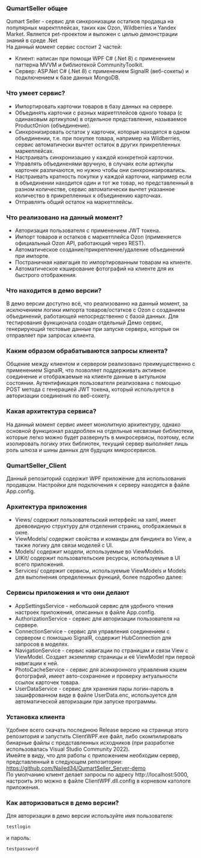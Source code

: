 ### QumartSeller общее<br/>
Qumart Seller - сервис для синхронизации остатков продавца на популярных маректплейсах, таких как Ozon, Wildberries и Yandex Market. Является pet-проектом и выложен с целью демонстрации знаний в среде .Net</br>
На данный момент сервис состоит 2 частей:
- Клиент: написан при помощи WPF C# (.Net 8) с применением паттерна MVVM и библиотекой CommunityToolkit.
- Сервер: ASP.Net C# (.Net 8) с применением SignalR (веб-сокеты) и подключением к базе данных MongoDB.

### Что умеет сервис?<br/>
- Импортировать карточки товаров в базу данных на сервере.
- Объединять карточки с разных маркетплейсов одного товара (с одинаковым артикулом) в отдельное представление, называемое ProductOnion (объединение).
- Синхронизировать остаток у карточек, которые находятся в одном объединении, т.е. при покупке товара, например на Wildberries, сервис автоматически вычтет остаток в других прикрепленных маркеплейсах.
- Настраивать синхронизацию у каждой конкретной карточки.
- Управлять объединенями вручную, в случаях если артикулы карточек различаются, но нужно чтобы они синхронизировались.
- Настраивать кратность покупки у каждой карточки, например если в объединении находится один и тот же товар, но представленный в разном количестве, сервис автоматически вычтет указанное количество в прикрепленных к объединению карточках.
- Отправлять общий остаток на маркетплейсы.

### Что реализовано на данный момент?<br/>
- Авторизация пользователя с применением JWT токена.
- Импорт товаров и остатков с маркетплейса Ozon (применяется официальный Ozon API, работающий через REST).
- Автоматическое создание/прикрепление/удаление объединений при импорте.
- Постраничная навигация по импортированным товарам на клиенте.
- Автоматическое кэширование фотографий на клиенте для их быстрого отображения.

### Что находится в демо версии?<br/>
В демо версии доступно всё, что реализованно на данный момент, за исключением логики импорта товаров/остатков с Ozon с созданием объединений, работающей непосредственно с базой данных.
Для тестирования функционала создан отдельный Демо сервис, генерирующий тестовые данные при запуске сервера, которые он отправляет при запросах клиента.

### Каким образом обрабатываются запросы клиента?<br/>
Общение между клиентом и сервером реализовано преимущественно с применением SignalR, что позволяет поддерживать активное соединение и отображаемые на клиенте данные в актульном состоянии.
Аутентификация пользователя реализована с помощью POST метода с генерацией JWT токена, который используется в авторизации соединения по веб-сокету.

### Какая архитектура сервиса?<br/>
На данный момент сервис имеет монолитную архитектуру, однако основной функционал раздроблен на отдельные несвязные библиотеки, которые легко можно будет развернуть в микросервисы, поэтому, если изолировать логику этих библиотек, текущий сервер
выполняет лишь роль шлюза и шины данных для будущих микросервисов.

### QumartSeller_Client<br/>
Данный репозиторий содержит WPF приложение для использования продавцом. Настройки для подключения к серверу находятся в файле App.config.</br>

### Архитектура приложения<br/>
- Views/ содержит пользовательский интерфейс на xaml, имеет древовидную структуру для отделения страниц, отображаемых в окне.
- ViewModels/ содержит свойства и команды для биндинга во View, а также логику для связи моделей с UI.
- Models/ содержит модели, используемые во ViewModels.
- UIKit/ содержит пользовательские ресурсы, используемые в UI всего приложения.
- Services/ содержит сервисы, используемые ViewModels и Models для выполнения определенных функций, более подробно далее:

### Сервисы приложения и что они делают<br/>
- AppSettingsService - небольшой сервис для удобного чтения настроек приложения, описанных в файле App.config.
- AuthorizationService - сервис для авторизации пользователя на сервере.
- ConnectionService - сервис для управления соединением с сервером с помощью SignalR, содержит HubConnection для запросов в моделях.
- NavigationService - сервис навигации по страницам и связи View с ViewModel. Создает экземпляр страницы и её ViewModel при первой навигации к ней.
- PhotoCacheService - сервис для асинхронного управления кэшем фотографий, имеет авто-сохранение и проверку актуальности ссылок карточек товара.
- UserDataService - сервис для хранения пары логин-пароль в зашифрованном виде в файле UserData.enc, используется для автоматической авторизации при запуске программы.

### Установка клиента<br/>
Удобнее всего скачать последнюю Release версию на странице этого репозитория и запустить ClientWPF.exe файл, либо скомпилировать бинарные файлы с представленных исходников (при разработке использовалась Visual Studio Community 2022).<br/>
Имейте в виду, что для работы с приложением необходим сервер, представленный в следующем репозитории: https://github.com/Nailed34/QumartSeller_Server-demo <br/>
По умолчанию клиент делает запросы по адресу http://localhost:5000, настроить это можно в файле ClientWPF.dll.config в корневом катологе приложения.

### Как авторизоваться в демо версии?<br/>
Для авторизации в демо версии используйте имя пользователя:
```
testlogin
```
и пароль:
```
testpassword
```
